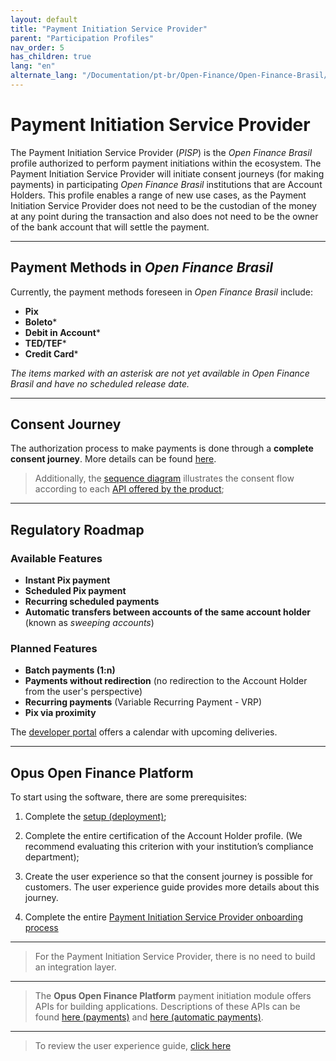 ```yaml
---
layout: default
title: "Payment Initiation Service Provider"
parent: "Participation Profiles"
nav_order: 5
has_children: true
lang: "en"
alternate_lang: "/Documentation/pt-br/Open-Finance/Open-Finance-Brasil/PerfisOFB/OFB-ITP/"
---
```


# Payment Initiation Service Provider

The Payment Initiation Service Provider (*PISP*) is the *Open Finance Brasil* profile authorized to perform payment initiations within the ecosystem. The Payment Initiation Service Provider will initiate consent journeys (for making payments) in participating *Open Finance Brasil* institutions that are Account Holders. This profile enables a range of new use cases, as the Payment Initiation Service Provider does not need to be the custodian of the money at any point during the transaction and also does not need to be the owner of the bank account that will settle the payment.

---

## Payment Methods in *Open Finance Brasil*

Currently, the payment methods foreseen in *Open Finance Brasil* include:

- **Pix**
- **Boleto***
- **Debit in Account***
- **TED/TEF***
- **Credit Card***

*The items marked with an asterisk are not yet available in *Open Finance Brasil* and have no scheduled release date.*

---

## Consent Journey

The authorization process to make payments is done through a **complete consent journey**. More details can be found [here](../JornadaConsentimento/OFB-JornadaConsentimento.html).

> Additionally, the [sequence diagram](../../Plataforma-OpusOpenFinance/ITP/images/consent-sequence.png) illustrates the consent flow according to each [API offered by the product][API-pagamentos];

---

## Regulatory Roadmap

### Available Features

- **Instant Pix payment**
- **Scheduled Pix payment**
- **Recurring scheduled payments**
- **Automatic transfers between accounts of the same account holder** (known as *sweeping accounts*)

### Planned Features

- **Batch payments (1:n)**
- **Payments without redirection** (no redirection to the Account Holder from the user's perspective)
- **Recurring payments** (Variable Recurring Payment - VRP)
- **Pix via proximity**

The [developer portal](https://openfinancebrasil.atlassian.net/wiki/spaces/DraftOF/calendars) offers a calendar with upcoming deliveries.

---

## Opus Open Finance Platform

To start using the software, there are some prerequisites:

1. Complete the [setup (deployment)](../../Plataforma-OpusOpenFinance/Implantação/OOF-Implantação.html);

2. Complete the entire certification of the Account Holder profile. (We recommend evaluating this criterion with your institution’s compliance department);

3. Create the user experience so that the consent journey is possible for customers. The user experience guide provides more details about this journey.

4. Complete the entire [Payment Initiation Service Provider onboarding process](../PerfisOFB/OnbordingITP.html)

---
> For the Payment Initiation Service Provider, there is no need to build an integration layer.
---
> The **Opus Open Finance Platform** payment initiation module offers APIs for building applications. Descriptions of these APIs can be found [here (payments)][API-pagamentos] and [here (automatic payments)][API-pagamentos-automáticos].  
---
> To review the user experience guide, [click here][GuiaUX]

[GuiaUX]: https://openfinancebrasil.atlassian.net/wiki/spaces/OF/pages/17378535/Guia+de+Experi+ncia+do+Usu+ri
[API-pagamentos]: ../../../../swagger-ui/index.html?en-api=en-OAS-ITP-pagamentos
[API-pagamentos-automáticos]: ../../../../swagger-ui/index.html?en-api=en-OAS-ITP-pagamentos-automaticos

